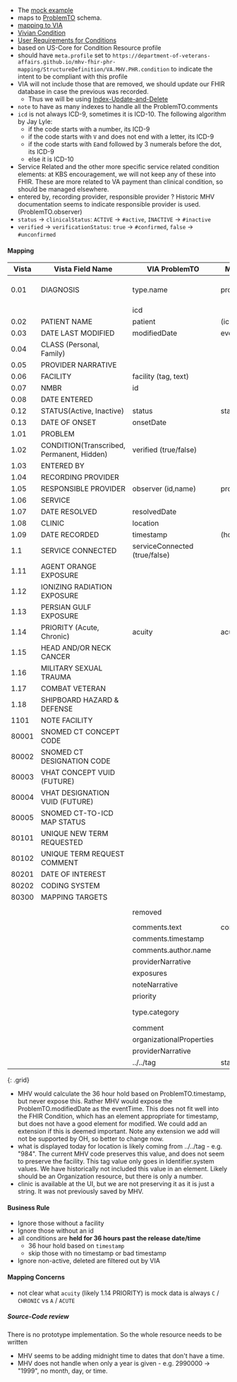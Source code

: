 
- The [mock example](https://github.com/department-of-veterans-affairs/mhv-fhir-phr-mapping/blob/main/mocks/problems.xml) 
- maps to [ProblemTO](https://github.com/department-of-veterans-affairs/mhv-np-via-wsclient/blob/development/src/main/resources/VIA_v4.0.7_uat.wsdl) schema. 
- [mapping to VIA](StructureDefinition-VA.MHV.PHR.condition-mappings.html#mappings-for-via-to-mhv-fhir-phr-problemto)
- [Vivian Condition](https://vivian.worldvista.org/dox/Global_XkFVUE5QUk9C.html)
- [User Requirements for Conditions](https://github.com/department-of-veterans-affairs/va.gov-team/blob/master/products/health-care/digital-health-modernization/mhv-to-va.gov/medical-records/data-domains/health-issues/health-issues-brief.md)
- based on US-Core for Condition Resource profile
- should have `meta.profile` set to `https://department-of-veterans-affairs.github.io/mhv-fhir-phr-mapping/StructureDefinition/VA.MHV.PHR.condition` to indicate the intent to be compliant with this profile
- VIA will not include those that are removed, we should update our FHIR database in case the previous was recorded.
  - Thus we will be using [Index-Update-and-Delete](background.html#entered-in-error)
- `note` to have as many indexes to handle all the ProblemTO.comments
- `icd` is not always ICD-9, sometimes it is ICD-10. The following algorithm by Jay Lyle:
  - if the code starts with a number, its ICD-9
  - if the code starts with `V` and does not end with a letter, its ICD-9
  - if the code starts with `E`and followed by 3 numerals before the dot, its ICD-9
  - else it is ICD-10
- Service Related and the other more specific service related condition elements: at KBS encouragement, we will not keep any of these into FHIR. These are more related to VA payment than clinical condition, so should be managed elsewhere.
- entered by, recording provider, responsible provider ? Historic MHV documentation seems to indicate responsible provider is used. (ProblemTO.observer)
- `status` -> `clinicalStatus`: `ACTIVE` -> `#active`, `INACTIVE` -> `#inactive`
- `verified` -> `verificationStatus`: `true` -> `#confirmed`, `false` -> `#unconfirmed`

#### Mapping

| Vista | Vista Field Name          | VIA ProblemTO       |   MHV eVault      | FHIR Condition    | Note |
|-------|-------------------------- |---------------------|-------------------|-------------------|------------|
| 0.01  | DIAGNOSIS                 | type.name           | problem           | code.text         | string including SCT
|       |                           | icd                 |                   | code.coding (icd) |
| 0.02  | PATIENT NAME              | patient             | (icn)             | subject           |
| 0.03  | DATE LAST MODIFIED        | modifiedDate        | eventTime         |                   | see note
| 0.04  | CLASS (Personal, Family)  |
| 0.05  | PROVIDER NARRATIVE        |                     |                   |
| 0.06  | FACILITY                  | facility (tag, text) |                  | recorder[location] |
| 0.07  | NMBR                      | id                  |                   | identifier        |
| 0.08  | DATE ENTERED              
| 0.12  | STATUS(Active, Inactive)  | status              | status            | clinicalStatus    |
| 0.13  | DATE OF ONSET             | onsetDate           |                   | onsetDateTime     |
| 1.01  | PROBLEM                   |                     |
| 1.02  | CONDITION(Transcribed, Permanent, Hidden) | verified (true/false)  |             |verificationStatus |
| 1.03  | ENTERED BY                |                     |                   |                   |
| 1.04  | RECORDING PROVIDER        |                     |                   |                   |
| 1.05  | RESPONSIBLE PROVIDER      | observer (id,name)  | provider          | recorder          |
| 1.06  | SERVICE
| 1.07  | DATE RESOLVED             | resolvedDate        |                   | abatementDateTime |
| 1.08  | CLINIC                    | location            |                   |  | see note
| 1.09  | DATE RECORDED             | timestamp           | (hold)            | recordedDate      | see note
| 1.1   | SERVICE CONNECTED         | serviceConnected (true/false)   |                   |                   |
| 1.11  | AGENT ORANGE EXPOSURE
| 1.12  | IONIZING RADIATION EXPOSURE
| 1.13  | PERSIAN GULF EXPOSURE
| 1.14  | PRIORITY (Acute, Chronic) | acuity              | acuity            | ?                 |
| 1.15  | HEAD AND/OR NECK CANCER
| 1.16  | MILITARY SEXUAL TRAUMA
| 1.17  | COMBAT VETERAN
| 1.18  | SHIPBOARD HAZARD & DEFENSE
| 1101  | NOTE FACILITY
| 80001 | SNOMED CT CONCEPT CODE
| 80002 | SNOMED CT DESIGNATION CODE
| 80003 | VHAT CONCEPT VUID (FUTURE)
| 80004 | VHAT DESIGNATION VUID (FUTURE)
| 80005 | SNOMED CT-TO-ICD MAP STATUS
| 80101 | UNIQUE NEW TERM REQUESTED
| 80102 | UNIQUE TERM REQUEST COMMENT
| 80201 | DATE OF INTEREST
| 80202 | CODING SYSTEM
| 80300 | MAPPING TARGETS
|       |                           | removed             |                   |                   | data is `false`
|       |                           | comments.text       | comments          | note[*].text      |
|       |                           | comments.timestamp  |                   | note[*].time      |
|       |                           | comments.author.name |                  | note[*].authorString |
|       |                           | providerNarrative   |                   |           | no data
|       |                           | exposures           |                   |           | no data
|       |                           | noteNarrative       |                   |           | no data
|       |                           | priority            |                   |           | no data
|       |                           | type.category       |                   |           | data is empty
|       |                           | comment             |                   |           | no data
|       |                           | organizationalProperties |              |           | no data
|       |                           | providerNarrative   |                   |           | no data
|       |                           | ../../tag           | stationNumber     | see note
{: .grid}

- MHV would calculate the 36 hour hold based on ProblemTO.timestamp, but never expose this. Rather MHV would expose the ProblemTO.modifiedDate as the eventTime. This does not fit well into the FHIR Condition, which has an element appropriate for timestamp, but does not have a good element for modified. We could add an extension if this is deemed important. Note any extension we add will not be supported by OH, so better to change now.
- what is displayed today for location is likely coming from ../../tag - e.g. "984". The current MHV code preserves this value, and does not seem to preserve the facility. This tag value only goes in Identifier.system values. We have historically not included this value in an element. Likely should be an Organization resource, but there is only a number.
- clinic is available at the UI, but we are not preserving it as it is just a string. It was not previously saved by MHV.

#### Business Rule

- Ignore those without a facility
- Ignore those without an id
- all conditions are **held for 36 hours past the release date/time**
  - 36 hour hold based on `timestamp` 
  - skip those with no timestamp or bad timestamp
- Ignore non-active, deleted are filtered out by VIA

#### Mapping Concerns

- not clear what `acuity` (likely 1.14 PRIORITY) is mock data is always `C` / `CHRONIC` vs `A` / `ACUTE`

##### Source-Code review

There is no prototype implementation. So the whole resource needs to be written
- MHV seems to be adding midnight time to dates that don't have a time.
- MHV does not handle when only a year is given - e.g. <onsetDate>2990000</onsetDate> -> "1999", no month, day, or time.

